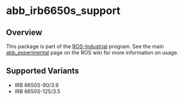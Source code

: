 # abb_irb6650s_support

## Overview

This package is part of the [ROS-Industrial][] program. See the main [abb_experimental][]
page on the ROS wiki for more information on usage.

## Supported Variants

- IRB 6650S-90/3.9
- IRB 6650S-125/3.5

[ROS-Industrial]: http://wiki.ros.org/Industrial
[abb_experimental]: http://wiki.ros.org/abb_experimental
